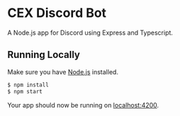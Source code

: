 # CEX Discord Bot

A Node.js app for Discord using Express and Typescript.

## Running Locally

Make sure you have [Node.js](http://nodejs.org/) installed.

```sh
$ npm install
$ npm start
```

Your app should now be running on [localhost:4200](http://localhost:4200/).
